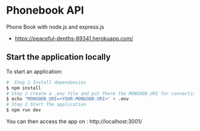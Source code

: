 # Phonebook API
Phone Book with node.js and express.js
* https://peaceful-depths-89341.herokuapp.com/
## Start the application locally
To start an application:
```bash
#  Step 1 Install dependancies
$ npm install
# Step 2 create a .env file and put there the MONGODB_URI for connecting to your mongodb database
$ echo "MONGODB_URI=<YOUR-MONGODB-URI>" > .env
# Step 3 Start the application
$ npm run dev
```
You can then access the app on : http://localhost:3001/